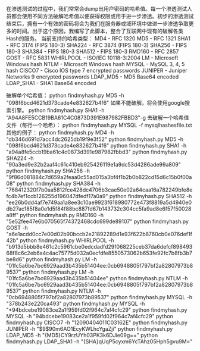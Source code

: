 在渗透测试的过程中，我们常常会dump出用户密码的哈希值。每一个渗透测试人员都会使用不同方法破解哈希值以便获得权限或用于进一步渗透。初步的渗透测试结束后，拥有一个有效的密码将会为我们在服务器或域环境中做进一步渗透争取更多的时间。出于这个原因，我编写了此脚本，整合了互联网中现有的破解各类Hash的服务。
当前支持的哈希类型：
MD4 - RFC 1320
MD5 - RFC 1321
SHA1 - RFC 3174 (FIPS 180-3)
SHA224 - RFC 3874 (FIPS 180-3)
SHA256 - FIPS 180-3
SHA384 - FIPS 180-3
SHA512 - FIPS 180-3
RMD160 - RFC 2857
GOST - RFC 5831
WHIRLPOOL - ISO/IEC 10118-3:2004
LM - Microsoft Windows hash
NTLM - Microsoft Windows hash
MYSQL - MySQL 3, 4, 5 hash
CISCO7 - Cisco IOS type 7 encrypted passwords
JUNIPER - Juniper Networks $9$ encrypted passwords
LDAP_MD5 - MD5 Base64 encoded
LDAP_SHA1 - SHA1 Base64 encoded


破解单个哈希值：
python findmyhash.py MD5 -h "098f6bcd4621d373cade4e832627b4f6"
如果不能破解，将会使用google搜索引擎。
python findmyhash.py SHA1 -h “A94A8FE5CCB19BA61C4C0873D391E987982FBBD3″-g
去破解一个哈希值文件（每行一个哈希）：
python findmyhash.py MYSQL -f mysqlhashesfile.txt
其他的例子：
python findmyhash.py MD4 -h "db346d691d7acc4dc2625db19f9e3f52"
python findmyhash.py MD5 -h "098f6bcd4621d373cade4e832627b4f6"
python findmyhash.py SHA1 -h "a94a8fe5ccb19ba61c4c0873d391e987982fbbd3"
python findmyhash.py SHA224 -h "90a3ed9e32b2aaf4c61c410eb925426119e1a9dc53d4286ade99a809"
python findmyhash.py SHA256 -h "9f86d081884c7d659a2feaa0c55ad015a3bf4f1b2b0b822cd15d6c15b0f00a08"
python findmyhash.py SHA384 -h "768412320f7b0aa5812fce428dc4706b3cae50e02a64caa16a782249bfe8efc4b7ef1ccb126255d196047dfedf17a0a9"
python findmyhash.py SHA512 -h "ee26b0dd4af7e749aa1a8ee3c10ae9923f618980772e473f8819a5d4940e0db27ac185f8a0e1d5f84f88bc887fd67b143732c304cc5fa9ad8e6f57f50028a8ff"
python findmyhash.py RMD160 -h "5e52fee47e6b070565f74372468cdc699de89107"
python findmyhash.py GOST -h "a6e1acdd0cc7e00d02b90bccb2e21892289d1e93f622b8760cb0e076def1f42b"
python findmyhash.py WHIRLPOOL -h "b913d5bbb8e461c2c5961cbe0edcdadfd29f068225ceb37da6defcf89849368f8c6c2eb6a4c4ac75775d032a0ecfdfe8550573062b653fe92fc7b8fb3b7be8d6"
python findmyhash.py LM -h "01fc5a6be7bc6929aad3b435b51404ee:0cb6948805f797bf2a82807973b89537"
python findmyhash.py LM -h "01fc5a6be7bc6929aad3b435b51404ee"
python findmyhash.py NTLM -h "01fc5a6be7bc6929aad3b435b51404ee:0cb6948805f797bf2a82807973b89537"
python findmyhash.py NTLM -h "0cb6948805f797bf2a82807973b89537"
python findmyhash.py MYSQL -h "378b243e220ca493"
python findmyhash.py MYSQL -h "*94bdcebe19083ce2a1f959fd02f964c7af4cfc29"
python findmyhash.py MYSQL -h "94bdcebe19083ce2a1f959fd02f964c7af4cfc29"
python findmyhash.py CISCO7 -h "12090404011C03162E"
python findmyhash.py JUNIPER -h "\$9\$90m6AO1EcyKWLhcYgaZji"
python findmyhash.py LDAP_MD5 -h "{MD5}CY9rzUYh03PK3k6DJie09g=="
python findmyhash.py LDAP_SHA1 -h "{SHA}qUqP5cyxm6YcTAhz05Hph5gvu9M="